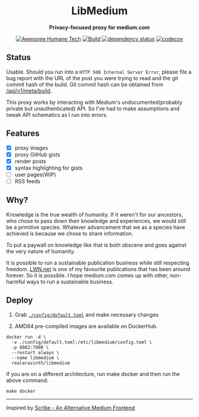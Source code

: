 <div align="center">
<h1> LibMedium </h1>
<p>

**Privacy-focused proxy for medium.com**

</p>

[![Awesome Humane Tech](https://raw.githubusercontent.com/humanetech-community/awesome-humane-tech/main/humane-tech-badge.svg?sanitize=true)](https://github.com/humanetech-community/awesome-humane-tech)
[![Build](https://github.com/realaravinth/libmedium/actions/workflows/linux.yml/badge.svg)](https://github.com/realaravinth/libmedium/actions/workflows/linux.yml)
[![dependency status](https://deps.rs/repo/github/realaravinth/libmedium/status.svg)](https://deps.rs/repo/github/realaravinth/libmedium)
[![codecov](https://codecov.io/gh/realaravinth/libmedium/branch/master/graph/badge.svg)](https://codecov.io/gh/realaravinth/libmedium)

</div>

## Status

Usable. Should you run into a `HTTP 500 Internal Server Error`, please
file a bug report with the URL of the post you were trying to read and
the git commit hash of the build. Git commit hash can be obtained from
[/api/v1/meta/build](https://libmedium.batsense.net/api/v1/meta/build).

This proxy works by interacting with Medium's undocumented(probably
private but unauthenticated) API. So I've had to make assumptions and
tweak API schematics as I run into errors.

## Features

-   [x] proxy images
-   [x] proxy GitHub gists
-   [x] render posts
-   [x] syntax highlighting for gists
-   [ ] user pages(WIP)
-   [ ] RSS feeds

## Why?

Knowledge is the true wealth of humanity. If it weren't for our
ancestors, who chose to pass down their knowledge and experiences, we
would still be a primitive species. Whatever advancement that we as
a species have achieved is because we chose to share information.

To put a paywall on knowledge like that is both obscene and goes against
the very nature of humanity.

It is possible to run a sustainable publication business while still
respecting freedom. [LWN.net](https://lwn.net) is one of my favourite
publications that has been around forever. So it is possible. I hope
medium.com comes up with other, non-harmful ways to run a sustainable
business.

## Deploy

1. Grab [`./config/default.toml`](./config/default.toml) and make
   necessary changes

2. AMD64 pre-compiled images are available on DockerHub.

```
docker run -d \
  -v ./config/default.toml:/etc/libmedium/config.toml \
  -p 8082:7000 \
  --restart always \
  --name libmedium \
  realaravinth/libmedium
```

If you are on a different architecture, run make docker and then run the
above command.

```
make docker
```

---

Inspired by [Scribe - An Alternative Medium Frontend](https://sr.ht/~edwardloveall/scribe)
